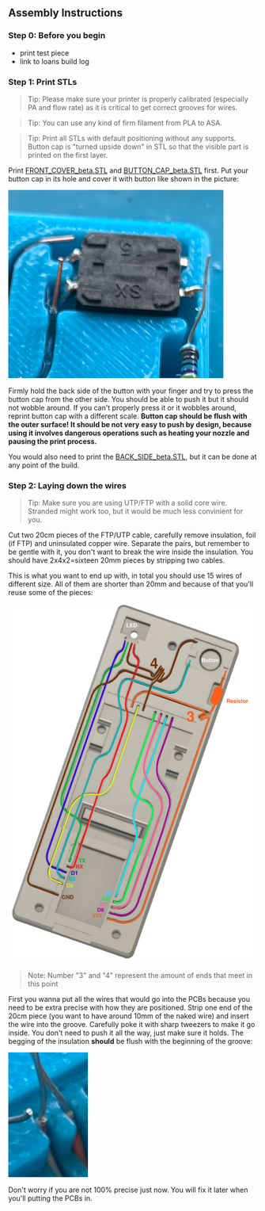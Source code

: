 ## Assembly Instructions

### Step 0: Before you begin
- print test piece
- link to Ioans build log

### Step 1: Print STLs
> Tip: Please make sure your printer is properly calibrated (especially PA and flow rate) as it is critical to get correct grooves for wires.

> Tip: You can use any kind of firm filament from PLA to ASA.

> Tip: Print all STLs with default positioning without any supports. Button cap is "turned upside down" in STL so that the visible part is printed on the first layer.

Print [FRONT_COVER_beta.STL](/STLs/nfc_spoolman_FRONT_COVER_beta.STL) and [BUTTON_CAP_beta.STL](/STLs/BUTTON_CAP_beta.STL) first. Put your button cap in its hole and cover it with button like shown in the picture:

![](/img/button_in_place.png)

Firmly hold the back side of the button with your finger and try to press the button cap from the other side. You should be able to push it but it should not wobble around.
If you can't properly press it or it wobbles around, reprint button cap with a different scale. **Button cap should be flush with the outer surface! It should be not very easy to push by design, because using it involves dangerous operations such as heating your nozzle and pausing the print process.**

You would also need to print the [BACK_SIDE_beta.STL](/STLs/BACK_SIDE_beta.STL), but it can be done at any point of the build.

### Step 2: Laying down the wires
> Tip: Make sure you are using UTP/FTP with a solid core wire. Stranded might work too, but it would be much less convinient for you.

Cut two 20cm pieces of the FTP/UTP cable, carefully remove insulation, foil (if FTP) and uninsulated copper wire. Separate the pairs, but remember to be gentle with it, you don't want to break the wire inside the insulation. You should have 2x4x2=sixteen 20mm pieces by stripping two cables.

This is what you want to end up with, in total you should use 15 wires of different size. All of them are shorter than 20mm and because of that you'll reuse some of the pieces:

![](/img/wiring.png)

> Note: Number "3" and "4" represent the amount of ends that meet in this point

First you wanna put all the wires that would go into the PCBs because you need to be extra precise with how they are positioned. Strip one end of the 20cm piece (you want to have around 10mm of the naked wire) and insert the wire into the groove.
Carefully poke it with sharp tweezers to make it go inside. You don't need to push it all the way, just make sure it holds.
The begging of the insulation **should** be flush with the beginning of the groove:

![](/img/start_of_insulation_and_groove.png)

Don't worry if you are not 100% precise just now. You will fix it later when you'll putting the PCBs in.
